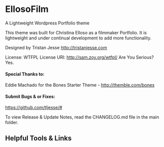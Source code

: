 # EllosoFilm
A Lightweight Wordpress Portfolio theme

This theme was built for Christina Elloso as a filmmaker
Portfolio. It is lightweight and under continual development
to add more functionality.

Designed by Tristan Jesse
http://tristanjesse.com


License: WTFPL
License URI: http://sam.zoy.org/wtfpl/
Are You Serious? Yes.

#### Special Thanks to:
Eddie Machado for the Bones Starter Theme - http://themble.com/bones

#### Submit Bugs & or Fixes:
https://github.com/tljesse/#

To view Release & Update Notes, read the CHANGELOG.md file in the main folder.

## Helpful Tools & Links


